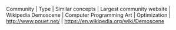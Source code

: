 Community | Type | Similar concepts | Largest community website | Wikipedia
Demoscene | Computer Programming Art | Optimization | http://www.pouet.net/ | https://en.wikipedia.org/wiki/Demoscene
